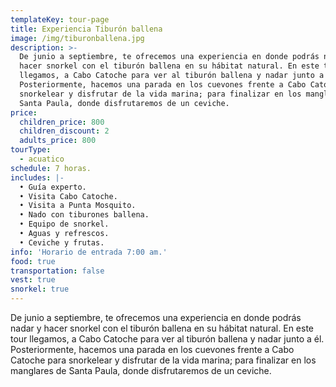 ```yaml
---
templateKey: tour-page
title: Experiencia Tiburón ballena
image: /img/tiburonballena.jpg
description: >-
  De junio a septiembre, te ofrecemos una experiencia en donde podrás nadar y
  hacer snorkel con el tiburón ballena en su hábitat natural. En este tour
  llegamos, a Cabo Catoche para ver al tiburón ballena y nadar junto a él.
  Posteriormente, hacemos una parada en los cuevones frente a Cabo Catoche para
  snorkelear y disfrutar de la vida marina; para finalizar en los manglares de
  Santa Paula, donde disfrutaremos de un ceviche.
price:
  children_price: 800
  children_discount: 2
  adults_price: 800
tourType:
  - acuatico
schedule: 7 horas.
includes: |-
  • Guía experto.
  • Visita Cabo Catoche.
  • Visita a Punta Mosquito.
  • Nado con tiburones ballena.
  • Equipo de snorkel.
  • Aguas y refrescos.
  • Ceviche y frutas.
info: 'Horario de entrada 7:00 am.'
food: true
transportation: false
vest: true
snorkel: true
---
```

De junio a septiembre, te ofrecemos una experiencia en donde podrás nadar y hacer snorkel con el tiburón ballena en su hábitat natural. En este tour llegamos, a Cabo Catoche para ver al tiburón ballena y nadar junto a él. Posteriormente, hacemos una parada en los cuevones frente a Cabo Catoche para snorkelear y disfrutar de la vida marina; para finalizar en los manglares de Santa Paula, donde disfrutaremos de un ceviche.
